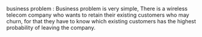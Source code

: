 business problem :  Business problem is very simple, There is a wireless telecom company who wants to retain their existing customers who may churn, for that they have to know which existing customers has the highest probability of leaving the company.
